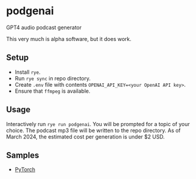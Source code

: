 # podgenai
GPT4 audio podcast generator

This very much is alpha software, but it does work.

## Setup
* Install `rye`.
* Run `rye sync` in repo directory.
* Create `.env` file with contents `OPENAI_API_KEY=<your OpenAI API key>`.
* Ensure that `ffmpeg` is available.

## Usage
Interactively run `rye run podgenai`. You will be prompted for a topic of your choice.
The podcast mp3 file will be written to the repo directory. As of March 2024, the estimated cost per generation is under $2 USD.

## Samples
* [PyTorch](https://jmp.sh/s/GD0Qbz8hRix80AprAFjX)